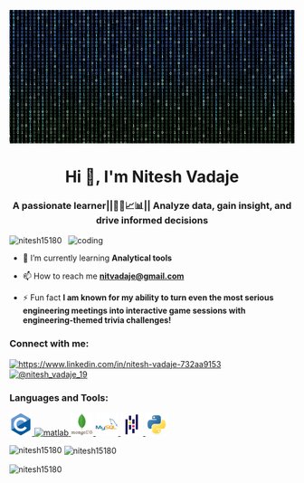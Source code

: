 ![logo](https://github.com/Nitesh15180/Nitesh15180/blob/main/wallpaperCodee.jpg)
<h1 align="center">Hi 👋, I'm Nitesh Vadaje</h1>
<h3 align="center">A passionate learner||🧑‍💻📈📊||  Analyze data, gain insight, and drive informed decisions </h3>

<img align = "right" alt="coding" width="400" src="https://www.techregister.co.uk/wp-content/uploads/2020/06/Transportation-Sensors-Market-Trends-Analysis-Top-Manufacturers-Shares-Growth-Opportunities-Statistics-Forecast-to-2026-%E2%80%93-3w-Market-News-Reports.gif">

<p align="left"> <img src="https://komarev.com/ghpvc/?username=nitesh15180&label=Profile%20views&color=0e75b6&style=flat" alt="nitesh15180" /> </p>

- 🌱 I’m currently learning **Analytical tools**

- 📫 How to reach me **nitvadaje@gmail.com**

- ⚡ Fun fact **I am known for my ability to turn even the most serious engineering meetings into interactive game sessions with engineering-themed trivia challenges!**

<h3 align="left">Connect with me:</h3>
<p align="left">
<a href="https://linkedin.com/in/https://www.linkedin.com/in/nitesh-vadaje-732aa9153" target="blank"><img align="center" src="https://raw.githubusercontent.com/rahuldkjain/github-profile-readme-generator/master/src/images/icons/Social/linked-in-alt.svg" alt="https://www.linkedin.com/in/nitesh-vadaje-732aa9153" height="30" width="40" /></a>
<a href="https://www.hackerrank.com/@nitesh_vadaje_19" target="blank"><img align="center" src="https://raw.githubusercontent.com/rahuldkjain/github-profile-readme-generator/master/src/images/icons/Social/hackerrank.svg" alt="@nitesh_vadaje_19" height="30" width="40" /></a>
</p>

<h3 align="left">Languages and Tools:</h3>
<p align="left"> <a href="https://www.cprogramming.com/" target="_blank" rel="noreferrer"> <img src="https://raw.githubusercontent.com/devicons/devicon/master/icons/c/c-original.svg" alt="c" width="40" height="40"/> </a> <a href="https://www.mathworks.com/" target="_blank" rel="noreferrer"> <img src="https://upload.wikimedia.org/wikipedia/commons/2/21/Matlab_Logo.png" alt="matlab" width="40" height="40"/> </a> <a href="https://www.mongodb.com/" target="_blank" rel="noreferrer"> <img src="https://raw.githubusercontent.com/devicons/devicon/master/icons/mongodb/mongodb-original-wordmark.svg" alt="mongodb" width="40" height="40"/> </a> <a href="https://www.mysql.com/" target="_blank" rel="noreferrer"> <img src="https://raw.githubusercontent.com/devicons/devicon/master/icons/mysql/mysql-original-wordmark.svg" alt="mysql" width="40" height="40"/> </a> <a href="https://pandas.pydata.org/" target="_blank" rel="noreferrer"> <img src="https://raw.githubusercontent.com/devicons/devicon/2ae2a900d2f041da66e950e4d48052658d850630/icons/pandas/pandas-original.svg" alt="pandas" width="40" height="40"/> </a> <a href="https://www.python.org" target="_blank" rel="noreferrer"> <img src="https://raw.githubusercontent.com/devicons/devicon/master/icons/python/python-original.svg" alt="python" width="40" height="40"/> </a> </p>

<p><img align="left" src="https://github-readme-stats.vercel.app/api/top-langs?username=nitesh15180&show_icons=true&locale=en&layout=compact" alt="nitesh15180" /></p>

<p>&nbsp;<img align="center" src="https://github-readme-stats.vercel.app/api?username=nitesh15180&show_icons=true&locale=en" alt="nitesh15180" /></p>

<p><img align="center" src="https://github-readme-streak-stats.herokuapp.com/?user=nitesh15180&" alt="nitesh15180" /></p>
